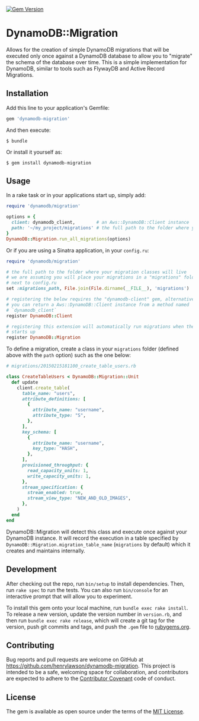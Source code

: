 [![Gem Version](https://badge.fury.io/rb/dynamodb-migration.svg)](https://badge.fury.io/rb/dynamodb-migration)
# DynamoDB::Migration

Allows for the creation of simple DynamoDB migrations that will be executed
only once against a DynamoDB database to allow you to "migrate" the schema of
the database over time. This is a simple implementation for DynamoDB, similar
to tools such as FlywayDB and Active Record Migrations.

## Installation

Add this line to your application's Gemfile:

```ruby
gem 'dynamodb-migration'
```

And then execute:

    $ bundle

Or install it yourself as:

    $ gem install dynamodb-migration

## Usage

In a rake task or in your applications start up, simply add:

```ruby
require 'dynamodb/migration'

options = {
  client: dynamodb_client,        # an Aws::DynamoDB::Client instance
  path: '~/my_project/migrations' # the full path to the folder where your migration classes will live
}
DynamoDB::Migration.run_all_migrations(options)
```

Or if you are using a Sinatra application, in your `config.ru`:

```ruby
require 'dynamodb/migration'

# the full path to the folder where your migration classes will live
# we are assuming you will place your migrations in a "migrations" folder
# next to config.ru
set :migrations_path, File.join(File.dirname(__FILE__), 'migrations')

# registering the below requires the "dynamodb-client" gem, alternatively
# you can return a Aws::DynamoDB::Client instance from a method named
# `dynamodb_client`
register DynamoDB::Client

# registering this extension will automatically run migrations when the app
# starts up
register DynamoDB::Migration
```

To define a migration, create a class in your `migrations` folder (defined
above with the `path` option) such as the one below:


```ruby
# migrations/20150215181100_create_table_users.rb

class CreateTableUsers < DynamoDB::Migration::Unit
  def update
    client.create_table(
      table_name: "users",
      attribute_definitions: [
        {
          attribute_name: "username",
          attribute_type: "S",
        },
      ],
      key_schema: [
        {
          attribute_name: "username",
          key_type: "HASH",
        },
      ],
      provisioned_throughput: {
        read_capacity_units: 1,
        write_capacity_units: 1,
      },
      stream_specification: {
        stream_enabled: true,
        stream_view_type: "NEW_AND_OLD_IMAGES",
      },
    )
  end
end
```

DynamoDB::Migration will detect this class and execute once against your
DynamoDB instance. It will record the execution in a table specified by `DynamoDB::Migration.migration_table_name` (`migrations` by default) which it creates and maintains internally.

## Development

After checking out the repo, run `bin/setup` to install dependencies. Then, run
`rake spec` to run the tests. You can also run `bin/console` for an interactive
prompt that will allow you to experiment.

To install this gem onto your local machine, run `bundle exec rake install`. To
release a new version, update the version number in `version.rb`, and then run
`bundle exec rake release`, which will create a git tag for the version, push
git commits and tags, and push the `.gem` file to
[rubygems.org](https://rubygems.org).

## Contributing

Bug reports and pull requests are welcome on GitHub at
https://github.com/henrylawson/dynamodb-migration. This project is intended to
be a safe, welcoming space for collaboration, and contributors are expected to
adhere to the [Contributor Covenant](http://contributor-covenant.org) code of
conduct.


## License

The gem is available as open source under the terms of the [MIT
License](http://opensource.org/licenses/MIT).

